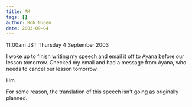 ```yaml
---
title: AM
tags: []
author: Rob Nugen
date: 2003-09-04
---
```


<p class=date>11:00am JST Thursday 4 September 2003</p>

<p>I woke up to finish writing my speech and email it off to Ayana
before our lesson tomorrow.  Checked my email and had a message from
Ayana, who needs to cancel our lesson tomorrow.</p>

<p>Hm.</p>

<p>For some reason, the translation of this speech isn't going as
originally planned.</p>
